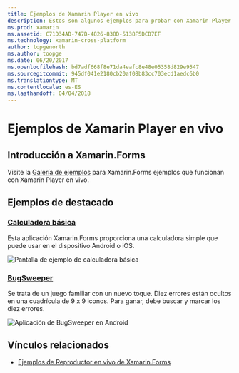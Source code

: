 ```yaml
---
title: Ejemplos de Xamarin Player en vivo
description: Estos son algunos ejemplos para probar con Xamarin Player en vivo.
ms.prod: xamarin
ms.assetid: C71D34AD-747B-4826-838D-5138F5DCD7EF
ms.technology: xamarin-cross-platform
author: topgenorth
ms.author: toopge
ms.date: 06/20/2017
ms.openlocfilehash: bd7adf668f8e71da4eafc8e48e05358d829e9547
ms.sourcegitcommit: 945df041e2180cb20af08b83cc703ecd1aedc6b0
ms.translationtype: MT
ms.contentlocale: es-ES
ms.lasthandoff: 04/04/2018
---
```

# <a name="xamarin-live-player-samples"></a>Ejemplos de Xamarin Player en vivo

## <a name="get-started-with-xamarinforms"></a>Introducción a Xamarin.Forms

Visite la [Galería de ejemplos](https://developer.xamarin.com/samples/xamarin-live-player/all/) para Xamarin.Forms ejemplos que funcionan con Xamarin Player en vivo.

## <a name="featured-samples"></a>Ejemplos de destacado

### <a name="basic-calculatorhttpsdeveloperxamarincomsamplesmobileliveplayerbasiccalculator"></a>[Calculadora básica](https://developer.xamarin.com/samples/mobile/LivePlayer/BasicCalculator/)

Esta aplicación Xamarin.Forms proporciona una calculadora simple que puede usar en el dispositivo Android o iOS.

![Pantalla de ejemplo de calculadora básica](samples-images/basic-calculator-sml.png)

### <a name="bugsweeperhttpsdeveloperxamarincomsamplesmobileliveplayerbugsweeperlp"></a>[BugSweeper](https://developer.xamarin.com/samples/mobile/LivePlayer/BugSweeperLP/)

Se trata de un juego familiar con un nuevo toque. Diez errores están ocultos en una cuadrícula de 9 x 9 iconos. Para ganar, debe buscar y marcar los diez errores.

![Aplicación de BugSweeper en Android](samples-images/bugsweeper-sml.png)



## <a name="related-links"></a>Vínculos relacionados

- [Ejemplos de Reproductor en vivo de Xamarin.Forms](https://developer.xamarin.com/samples/xamarin-live-player/all/)
